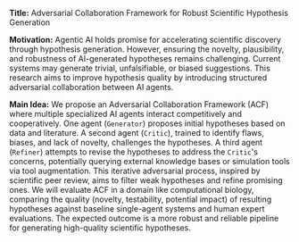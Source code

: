 **Title:** Adversarial Collaboration Framework for Robust Scientific Hypothesis Generation

**Motivation:** Agentic AI holds promise for accelerating scientific discovery through hypothesis generation. However, ensuring the novelty, plausibility, and robustness of AI-generated hypotheses remains challenging. Current systems may generate trivial, unfalsifiable, or biased suggestions. This research aims to improve hypothesis quality by introducing structured adversarial collaboration between AI agents.

**Main Idea:** We propose an Adversarial Collaboration Framework (ACF) where multiple specialized AI agents interact competitively and cooperatively. One agent (`Generator`) proposes initial hypotheses based on data and literature. A second agent (`Critic`), trained to identify flaws, biases, and lack of novelty, challenges the hypotheses. A third agent (`Refiner`) attempts to revise the hypotheses to address the `Critic`'s concerns, potentially querying external knowledge bases or simulation tools via tool augmentation. This iterative adversarial process, inspired by scientific peer review, aims to filter weak hypotheses and refine promising ones. We will evaluate ACF in a domain like computational biology, comparing the quality (novelty, testability, potential impact) of resulting hypotheses against baseline single-agent systems and human expert evaluations. The expected outcome is a more robust and reliable pipeline for generating high-quality scientific hypotheses.